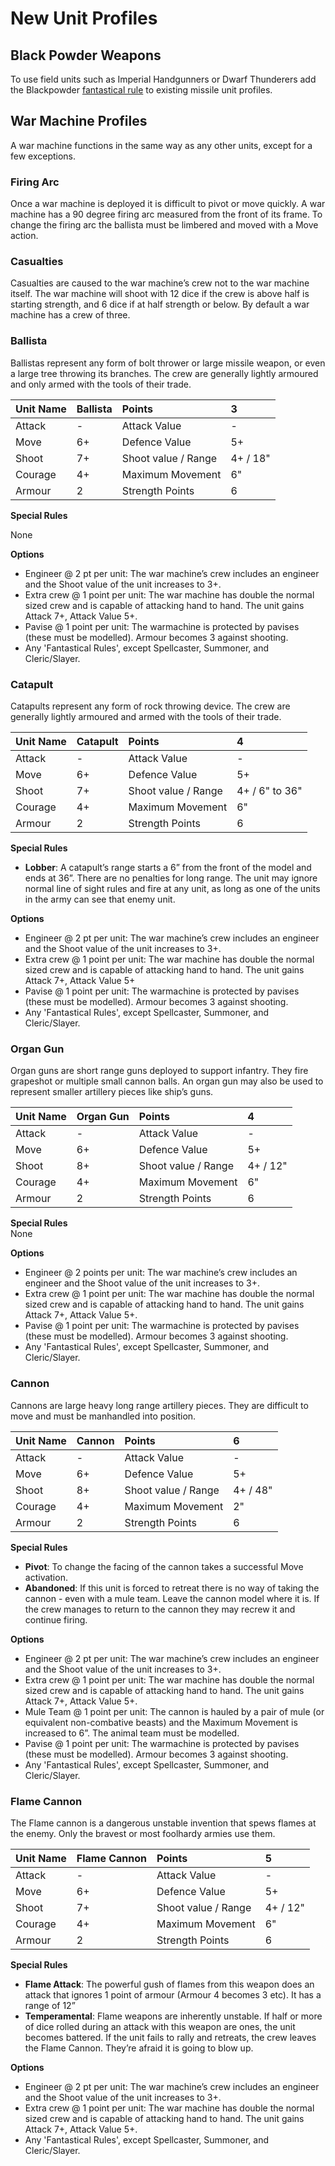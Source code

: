 # New Unit Profiles
## Black Powder Weapons
To use field units such as Imperial Handgunners or Dwarf Thunderers add the Blackpowder [fantastical rule](Fantastical%20Rules.mkd) to existing missile unit profiles.

## War Machine Profiles
A war machine functions in the same way as any other units, except for a few exceptions. 
### Firing Arc
Once a war machine is deployed it is difficult to pivot or move quickly.  A war machine has a 90 degree firing arc measured from the front of its frame.  To change the firing arc the ballista must be limbered and moved with a Move action.
### Casualties
Casualties are caused to the war machine’s crew not to the war machine itself.  The war machine will shoot with 12 dice if the crew is above half is starting strength, and 6 dice if at half strength or below.  By default a war machine has a crew of three.

### Ballista
Ballistas represent any form of bolt thrower or large missile weapon, or even a large tree throwing its branches.  The crew are generally lightly armoured and  only armed with the tools of their trade.  

| Unit Name| Ballista| Points              | 3        |
|:---------|:--------|:--------------------|:---------|
| Attack   | -       | Attack Value        | -        |
| Move     | 6+      | Defence Value       | 5+       |
| Shoot    | 7+      | Shoot value / Range | 4+ / 18" |
| Courage  | 4+      | Maximum Movement    | 6"       |
| Armour   | 2       | Strength Points     | 6        |


**Special Rules**

None

**Options**

  * Engineer @ 2 pt per unit:  The war machine’s crew includes an engineer and the Shoot value of the unit increases to 3+.
  * Extra crew @ 1 point per unit:  The war machine has double the normal sized crew and is capable of attacking hand to hand.  The unit gains Attack 7+, Attack Value 5+.
  * Pavise @ 1 point per unit:  The warmachine is protected by pavises (these must be modelled).  Armour becomes 3 against shooting.
  * Any 'Fantastical Rules', except Spellcaster, Summoner, and Cleric/Slayer.

### Catapult
Catapults represent any form of rock throwing device.  The crew are generally lightly armoured and armed with the tools of their trade.

| Unit Name| Catapult | Points              | 4             |
|:---------|:---------|:--------------------|:--------------|
| Attack   | -        | Attack Value        | -             |
| Move     | 6+       | Defence Value       | 5+            |
| Shoot    | 7+       | Shoot value / Range | 4+ / 6" to 36"|
| Courage  | 4+       | Maximum Movement    | 6"            |
| Armour   | 2        | Strength Points     | 6             |

**Special Rules**

* **Lobber**:  A catapult’s range starts a 6” from the front of the model and ends at 36”.  There are no penalties for long range.  The unit may ignore normal line of sight rules and fire at any unit, as long as one of the units in the army can see that enemy unit.

**Options**

* Engineer @ 2 pt per unit:  The war machine’s crew includes an engineer and the Shoot value of the unit increases to 3+.
* Extra crew @ 1 point per unit:  The war machine has double the normal sized crew and is capable of attacking hand to hand.  The unit gains Attack 7+, Attack Value 5+
* Pavise @ 1 point per unit:  The warmachine is protected by pavises (these must be modelled).  Armour becomes 3 against shooting.
* Any 'Fantastical Rules', except Spellcaster, Summoner, and Cleric/Slayer.

### Organ Gun
Organ guns are short range guns deployed to support infantry.  They fire grapeshot or multiple small cannon balls.  An organ gun may also be used to represent smaller artillery pieces like ship’s guns.

| Unit Name| Organ Gun | Points             | 4        |
|:---------|:----------|:-------------------|:---------|
| Attack   | -         | Attack Value       | -        |
| Move     | 6+        | Defence Value      | 5+       |
| Shoot    | 8+        | Shoot value / Range| 4+ / 12" |
| Courage  | 4+        | Maximum Movement   | 6"       |
| Armour   | 2         | Strength Points    | 6        |


**Special Rules**  
None

**Options**  

*  Engineer @ 2 points per unit:  The war machine’s crew includes an engineer and the Shoot value of the unit increases to 3+.
* Extra crew @ 1 point per unit:  The war machine has double the normal sized crew and is capable of attacking hand to hand.  The unit gains Attack 7+, Attack Value 5+.
* Pavise @ 1 point per unit:  The warmachine is protected by pavises (these must be modelled).  Armour becomes 3 against shooting.
* Any 'Fantastical Rules', except Spellcaster, Summoner, and Cleric/Slayer.


### Cannon
Cannons  are large heavy long range artillery pieces.  They are difficult to move and must be manhandled into position.

| Unit Name| Cannon | Points             | 6       |
|:---------|:-------|:-------------------|:--------|
| Attack   | -      | Attack Value       | -       |
| Move     | 6+     | Defence Value      | 5+      |
| Shoot    | 8+     | Shoot value / Range| 4+ / 48"|
| Courage  | 4+     | Maximum Movement   | 2"      |
| Armour   | 2      | Strength Points    | 6       |

**Special Rules**  

* **Pivot**:  To change the facing of the cannon takes a  successful Move activation.
* **Abandoned**:  If this unit is forced to retreat there is no way of taking the cannon - even with a mule team.  Leave the cannon model where it is.  If the crew manages to return to the cannon they may recrew it and continue firing.

**Options**  

* Engineer @ 2 pt per unit:  The war machine’s crew includes an engineer and the Shoot value of the unit increases to 3+.
* Extra crew @ 1 point per unit:  The war machine has double the normal sized crew and is capable of attacking hand to hand.  The unit gains Attack 7+, Attack Value 5+.
* Mule Team @ 1 point per unit:  The cannon is hauled by a pair of mule (or equivalent non-combative beasts) and the Maximum Movement is increased to 6”.  The animal team must be modelled.
* Pavise @ 1 point per unit:  The warmachine is protected by pavises (these must be modelled).  Armour becomes 3 against shooting. 
* Any 'Fantastical Rules', except Spellcaster, Summoner, and Cleric/Slayer.

### Flame Cannon
The Flame cannon is a dangerous unstable invention that spews flames at the enemy.  Only the bravest or most foolhardy armies use them.

| Unit Name| Flame Cannon| Points             | 5       |
|:---------|:------------|:-------------------|:--------|
| Attack   | -           | Attack Value       | -       |
| Move     | 6+          | Defence Value      | 5+      |
| Shoot    | 7+          | Shoot value / Range| 4+ / 12"|
| Courage  | 4+          | Maximum Movement   | 6"      |
| Armour   | 2           | Strength Points    | 6       |


**Special Rules** 

* **Flame Attack**:  The powerful gush of flames from this weapon does an attack that ignores 1 point of armour (Armour 4 becomes 3 etc).  It has a range of 12”
* **Temperamental**:  Flame weapons are inherently unstable.  If half or more of dice rolled during an attack with this weapon are ones, the unit becomes battered.  If the unit fails to rally and retreats, the crew leaves the Flame Cannon.  They’re afraid it is going to blow up.

**Options**  

* Engineer @ 2 pt per unit:  The war machine’s crew includes an engineer and the Shoot value of the unit increases to 3+.
* Extra crew @ 1 point per unit:  The war machine has double the normal sized crew and is capable of attacking hand to hand.  The unit gains Attack 7+, Attack Value 5+.
* Any 'Fantastical Rules', except Spellcaster, Summoner, and Cleric/Slayer.

